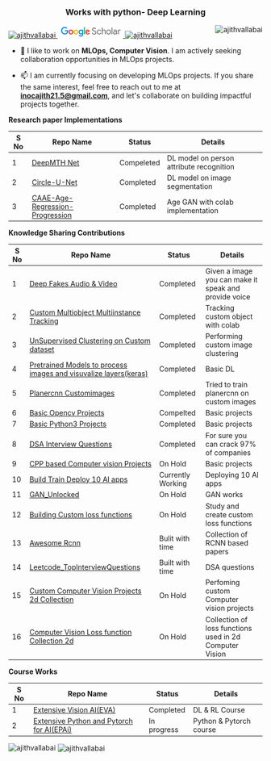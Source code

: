 
<h3 align="center">Works with python- Deep Learning </h3>

<p > 
<a href = "https://github.com/ajithvallabai">
<img src="https://img.shields.io/badge/GitHub-100000?style=for-the-badge&logo=github&logoColor=white" alt="ajithvallabai" width="100", height ="25" /> 
</a>


<a href = "https://scholar.google.com/citations?user=TZNqEB0AAAAJ&hl=en">
<img src="assets/google_scholar.JPG" alt="Google Scholar" width="130", height ="25" /> 
</a>

<a href = "https://in.linkedin.com/in/ajith-kumar-56a89287">
<img src="https://img.shields.io/badge/LinkedIn-0077B5?style=for-the-badge&logo=linkedin&logoColor=white" alt="ajithvallabai" width="100", height ="25" /> 
</a>


 <img  src="https://komarev.com/ghpvc/?username=ajithvallabai&label=Profile%20views&color=0e75b6&style=flat" alt="ajithvallabai" align="right"/> 

</p>


- 💬 I like to work on **MLOps, Computer Vision**. I am actively seeking collaboration opportunities in MLOps projects.

- 📫 I am currently focusing on developing MLOps projects. If you share the same interest, feel free to reach out to me at **inocajith21.5@gmail.com**, and let's collaborate on building impactful projects together.

**Research paper Implementations**

S No | Repo Name | Status | Details
--- |  -----     | ----   | ------
1 | [DeepMTH Net](https://github.com/ajithvallabai/Deep_MTH_Net)| Compeleted | DL model on person attribute recognition
2 | [Circle-U-Net](https://github.com/ajithvallabai/Circle-U-Net) | Completed | DL model on image segmentation
3 | [CAAE-Age-Regression-Progression](https://github.com/ajithvallabai/CAAE-Age_Progression_Regression_Pytorch) | Completed | Age GAN with colab implementation

**Knowledge Sharing Contributions**

S No | Repo Name | Status | Details
--- |  -----     | ----   | ------
1 | [Deep Fakes Audio & Video](https://github.com/ajithvallabai/Deepfakes_audio_video) | Completed | Given a image you can make it speak and provide voice
2 | [Custom Multiobject Multiinstance Tracking](https://github.com/ajithvallabai/Custom_Multiobject_MultiInstance_Tracking) | Completed | Tracking custom object with colab
3 | [UnSupervised Clustering on Custom dataset](https://github.com/ajithvallabai/UnsupervisedClustering) | Completed | Performing custom image clustering
4 | [Pretrained Models to process images and visuvalize layers(keras)](https://github.com/ajithvallabai/getsetgo_keras-beginner) | Completed | Basic DL 
5 | [Planercnn Customimages](https://github.com/ajithvallabai/planercnn_customimages) | Completed | Tried to train planercnn on custom images
6 | [Basic Opencv Projects](https://github.com/ajithvallabai/opencv_projects) | Compelted | Basic projects
7 | [Basic Python3 Projects](https://github.com/ajithvallabai/Python3_Projects) | Completed | Basic projects
8 | [DSA Interview Questions](https://github.com/ajithvallabai/DSA) | Completed | For sure you can crack 97% of companies   
9 | [CPP based Computer vision Projects](https://github.com/ajithvallabai/CPP_based_Computer_vision_Projects)  | On Hold | Basic projects
10 | [Build Train Deploy 10 AI apps](https://github.com/ajithvallabai/Build_Train_Deploy_10_AI_apps)  | Currently Working | Deploying 10 AI apps
11 | [GAN_Unlocked](https://github.com/ajithvallabai/GAN_Unlocked)  | On Hold | GAN works
12 | [Building Custom loss functions](https://github.com/ajithvallabai/Building_Custom_loss_functions)  | On Hold | Study and create custom loss functions
13 | [Awesome Rcnn](https://github.com/ajithvallabai/awesome-rcnn)  | Bulit with time | Collection of RCNN based papers
14 | [Leetcode_TopInterviewQuestions](https://github.com/ajithvallabai/leetcode_TopInterviewQuestions) | Built with time | DSA questions
15 | [Custom Computer Vision Projects 2d Collection](https://github.com/ajithvallabai/awesome_custom_computer_vision_projects) | On Hold | Perfoming custom Computer vision projects
16 | [Computer Vision Loss function Collection 2d](https://github.com/ajithvallabai/awesome_cv_loss_functions_2d) | On Hold | Collection of loss functions used in 2d Computer Vision 

**Course Works**

S No | Repo Name | Status | Details
--- |  -----     | ----   | ------
1   | [Extensive Vision AI(EVA)](https://github.com/ajithvallabai/EVA-Extensive_Vision_AI) | Completed | DL & RL Course
2   | [Extensive Python and Pytorch for AI(EPAi)](https://github.com/ajithvallabai/EPAi) | In progress | Python & Pytorch course




<p><img align="left" src="https://github-readme-stats.vercel.app/api/top-langs?username=ajithvallabai&show_icons=true&locale=en&layout=compact" alt="ajithvallabai" /> 
</p>

<p>&nbsp;<img align="center" src="https://github-readme-stats.vercel.app/api?username=ajithvallabai&show_icons=true&locale=en" alt="ajithvallabai" /></p>


